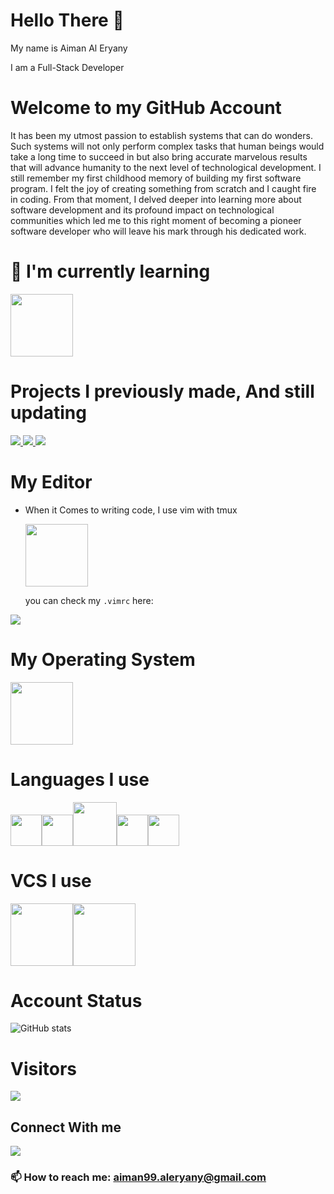 # Hello There 👋

My name is Aiman Al Eryany

I am a Full-Stack Developer

# Welcome to my GitHub Account

It has been my utmost passion to establish systems that can
do wonders. Such systems will not only perform complex tasks
that human beings would take a long time to succeed in but
also bring accurate marvelous results that will advance
humanity to the next level of technological development. I
still remember my first childhood memory of building my
first software program. I felt the joy of creating something
from scratch and I caught fire in coding. From that moment,
I delved deeper into learning more about software
development and its profound impact on technological
communities which led me to this right moment of becoming a
pioneer software developer who will leave his mark through
his dedicated work.

# 🌱 I'm currently learning

<img height=100 src="https://cdn.jsdelivr.net/gh/devicons/devicon/icons/nodejs/nodejs-original-wordmark.svg" />

# Projects I previously made, And still updating

<a href="https://github.com/aiman99aleryany/stripeV2.git">
<img src="https://github-readme-stats.vercel.app/api/pin/?username=aiman99aleryany&repo=stripeV2&theme=transparent"/>
</a>

<a href="https://github.com/aiman99aleryany/pancakeswap_V1.0.0.git">
<img src="https://github-readme-stats.vercel.app/api/pin/?username=aiman99aleryany&repo=pancakeswap_V1.0.0&theme=transparent"/>
</a>

<a href="https://github.com/aiman99aleryany/airvnv.git">
<img src="https://github-readme-stats.vercel.app/api/pin/?username=aiman99aleryany&repo=airvnv&theme=transparent"/>
</a>

# My Editor

- When it Comes to writing code, I use vim with tmux

  <img height=100 src="https://cdn.jsdelivr.net/gh/devicons/devicon/icons/vim/vim-original.svg" />

  you can check my `.vimrc` here:

<a href="https://github.com/aiman99aleryany/my-env.git">
<img src="https://github-readme-stats.vercel.app/api/pin/?username=aiman99aleryany&repo=my-env&theme=transparent"/>
</a>

# My Operating System

<img height=100 src="https://cdn.jsdelivr.net/gh/devicons/devicon/icons/linux/linux-original.svg" />
          

# Languages I use

<img height=50 src="https://cdn.jsdelivr.net/gh/devicons/devicon/icons/html5/html5-original.svg" /><img height=50 src="https://cdn.jsdelivr.net/gh/devicons/devicon/icons/css3/css3-original.svg" /><img height=70 src="https://cdn.jsdelivr.net/gh/devicons/devicon/icons/sass/sass-original.svg" /><img height=50 src="https://cdn.jsdelivr.net/gh/devicons/devicon/icons/javascript/javascript-original.svg" /><img height=50 src="https://cdn.jsdelivr.net/gh/devicons/devicon/icons/typescript/typescript-original.svg" />

# VCS I use

<img height=100 src="https://cdn.jsdelivr.net/gh/devicons/devicon/icons/git/git-plain.svg"/><img height=100 src="https://cdn.jsdelivr.net/gh/devicons/devicon/icons/github/github-original.svg"/>

# Account Status

![GitHub stats](https://github-readme-stats.vercel.app/api?username=aiman99aleryany&show_icons=true&theme=transparent)

# Visitors

<img src="https://profile-counter.glitch.me/aiman99aleryany/count.svg" />

## Connect With me

[![](https://img.shields.io/badge/linkedin-%230077B5.svg?style=for-the-badge&logo=linkedin)](https://www.linkedin.com/in/aiman99/)

### 📫 How to reach me: aiman99.aleryany@gmail.com
